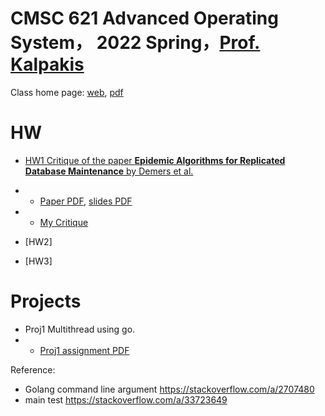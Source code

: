# CMSC 621 Advanced Operating System， 2022 Spring，[Prof. Kalpakis](https://www.csee.umbc.edu/~kalpakis/)


Class home page: [web](https://www.csee.umbc.edu/~kalpakis/courses/621-sp22/cmsc621.php), [pdf](./doc/homepage.pdf)

# HW
- [HW1 Critique of the paper **Epidemic Algorithms for Replicated Database Maintenance** by Demers et al.](./doc/hw1)
- - [Paper PDF](./doc/hw1/p1-demers.pdf), [slides PDF](doc/hw1/slides.pdf)
- - [My Critique](doc/hw1/Critique_DayuanTan_v2.pdf)

- [HW2]

- [HW3]

# Projects

- Proj1 Multithread using go.
- - [Proj1 assignment PDF](doc/proj1/proj1.pdf)

Reference:

- Golang command line argument https://stackoverflow.com/a/2707480
- main test https://stackoverflow.com/a/33723649




